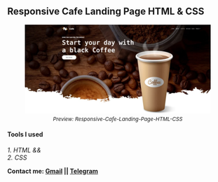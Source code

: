 ## Responsive Cafe Landing Page HTML & CSS
<figure>
    <img src="img/preview.jpg" alt="Responsive-Cafe-Landing-Page-HTML-CSS">
    <figcaption align="center"><small><em>Preview: Responsive-Cafe-Landing-Page-HTML-CSS</em></small></figcaption>
</figure>

#### Tools I used
*1. HTML &&* <br />
*2. CSS*

**Contact me: <a href="mailto:zelalemgizachew890@gmail.com">Gmail</a> || <a href="https://t.me/Zenonymous">Telegram</a>**